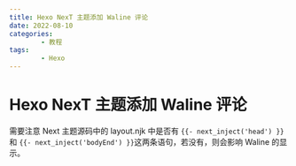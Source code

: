 ```yaml
---
title: Hexo NexT 主题添加 Waline 评论
date: 2022-08-10
categories:
        - 教程
tags:
        - Hexo
---
```


# Hexo NexT 主题添加 Waline 评论

需要注意 Next 主题源码中的 layout.njk 中是否有 `{{- next_inject('head') }}` 和 `{{- next_inject('bodyEnd') }}`这两条语句，若没有，则会影响 Waline 的显示。
